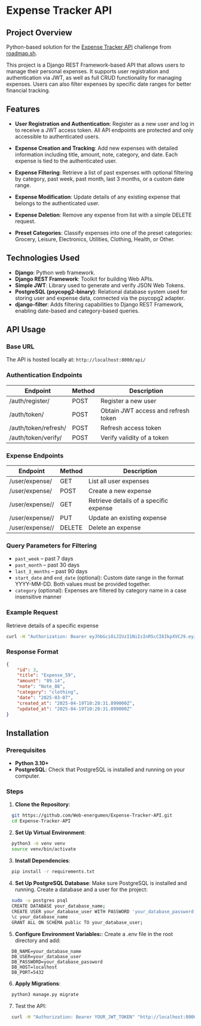 # Expense Tracker API

## Project Overview
Python-based solution for the [Expense Tracker API](https://roadmap.sh/projects/expense-tracker-api) challenge from [roadmap.sh](https://roadmap.sh/).

This project is a Django REST Framework-based API that allows users to manage their personal expenses. It supports user registration and authentication via JWT, as well as full CRUD functionality for managing expenses. Users can also filter expenses by specific date ranges for better financial tracking.


## Features
* **User Registration and Authentication**: Register as a new user and log in to receive a JWT access token. All API endpoints are protected and only accessible to authenticated users.

* **Expense Creation and Tracking**: Add new expenses with detailed information including title, amount, note, category, and date. Each expense is tied to the authenticated user.

* **Expense Filtering**: Retrieve a list of past expenses with optional filtering by category, past week, past month, last 3 months, or a custom date range.

* **Expense Modification**: Update details of any existing expense that belongs to the authenticated user.

* **Expense Deletion**: Remove any expense from list with a simple DELETE request.

* **Preset Categories**: Classify expenses into one of the preset categories: Grocery, Leisure, Electronics, Utilities, Clothing, Health, or Other.

## Technologies Used
* **Django**: Python web framework.
* **Django REST Framework**: Toolkit for building Web APIs.
* **Simple JWT**: Library used to generate and verify JSON Web Tokens.
* **PostgreSQL (psycopg2-binary)**: Relational database system used for storing user and expense data, connected via the psycopg2 adapter.
* **django-filter**: Adds filtering capabilities to Django REST Framework, enabling date-based and category-based queries.

## API Usage
### Base URL
The API is hosted locally at:
`http://localhost:8000/api/`

### Authentication Endpoints

| Endpoint                  | Method | Description                           |
|---------------------------|--------|---------------------------------------|
| /auth/register/           | POST   | Register a new user                   |
| /auth/token/              | POST   | Obtain JWT access and refresh token   |
| /auth/token/refresh/      | POST   | Refresh access token                  |
| /auth/token/verify/       | POST   | Verify validity of a token            |


### Expense Endpoints

| Endpoint                 | Method | Description                            |
|--------------------------|--------|----------------------------------------|
| /user/expense/           | GET    | List all user expenses                 |   
| /user/expense/           | POST   | Create a new expense                   |  
| /user/expense/<id>/      | GET    | Retrieve details of a specific expense |       
| /user/expense/<id>/      | PUT    | Update an existing expense             |
| /user/expense/<id>/      | DELETE | Delete an expense                      |


### Query Parameters for Filtering
* `past_week` – past 7 days
* `past_month` – past 30 days
* `last_3_months` – past 90 days
* `start_date` and `end_date` (optional): Custom date range in the format YYYY-MM-DD. Both values must be provided together.
* `category` (optional): Expenses are filtered by category name in a case insensitive manner

### Example Request
Retrieve details of a specific expense
```bash
curl -H "Authorization: Bearer eyJhbGciOiJIUzI1NiIsInR5cCI6IkpXVCJ9.eyJ0b2tlbl90eXBlIjoiYWNjZXNzIiwiZXhwIjoxNzQ1MjMyODY4LCJpYXQiOjE3NDUyMjYwNzcsImp0aSI6Ijc5YWQwZmU1YzJiMjQ1NmViMGUzZjQ4NzZiZjkxOGY2IiwidXNlcl9pZCI6M30.LmhAtNioGz2MaCeAqlSy5vb3XqaKL_SyKt6ArHeUyPQ" "http://localhost:8000/api/user/expense/3/"
```

### Response Format
```json
{
    "id": 3,
    "title": "Expense_59",
    "amount": "89.14",
    "note": "Note_88",
    "category": "clothing",
    "date": "2025-03-07",
    "created_at": "2025-04-19T10:28:31.899000Z",
    "updated_at": "2025-04-19T10:28:31.899000Z"
}
```

## Installation
### Prerequisites
* **Python 3.10+**
* **PostgreSQL**: Check that PostgreSQL is installed and running on your computer.

### Steps
1. **Clone the Repository**:
```bash
  git https://github.com/Web-energumen/Expense-Tracker-API.git
  cd Expense-Tracker-API
```

2. **Set Up Virtual Environment**:
```bash
  python3 -m venv venv
  source venv/bin/activate
```

3. **Install Dependencies**:
```bash
  pip install -r requirements.txt
```

4. **Set Up PostgreSQL Database**: Make sure PostgreSQL is installed and running. Create a database and a user for the project:
```bash
  sudo -u postgres psql
  CREATE DATABASE your_database_name;
  CREATE USER your_database_user WITH PASSWORD 'your_database_password';
  \c your_database_name
  GRANT ALL ON SCHEMA public TO your_database_user;
```

5. **Configure Environment Variables:**: Create a .env file in the root directory and add:
```
  DB_NAME=your_database_name
  DB_USER=your_database_user
  DB_PASSWORD=your_database_password
  DB_HOST=localhost
  DB_PORT=5432
```

6. **Apply Migrations**:
``` bash
  python3 manage.py migrate
```

7. Test the API:
``` bash
  curl -H "Authorization: Bearer YOUR_JWT_TOKEN" "http://localhost:8000/api/user/expense/"
```
